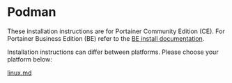 # Podman


These installation instructions are for Portainer Community Edition (CE). For Portainer Business Edition (BE) refer to the [BE install documentation](../../../install/server/podman/).


Installation instructions can differ between platforms. Please choose your platform below:


[linux.md](linux.md)


